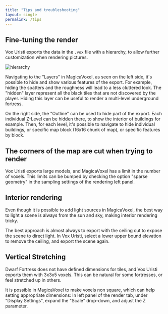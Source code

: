 ```yaml
---
title: "Tips and troubleshooting"
layout: single
permalink: /tips
---
```


## Fine-tuning the render

Vox Uristi exports the data in the `.vox` file with a hierarchy, to allow
further customization when rendering pictures.

![hierarchy](/vox-uristi/assets/tips/hierarchy.png)

Navigating to the "Layers" in MagicaVoxel, as seen on the left side, it's
possible to hide and show various features of the export. For example, hiding
the spatters and the roughness will lead to a less cluttered look. The "hidden"
layer represent all the black tiles that are not discovered by the player.
Hiding this layer can be useful to render a multi-level underground fortress.

On the right side, the "Outline" can be used to hide part of the export. Each
individual Z-Level can be hidden there, to show the interior of buildings for
example. Then, for each level, it's possible to navigate to hide individual
buildings, or specific map block (16x16 chunk of map), or specific features
by block.

## The corners of the map are cut when trying to render

Vox Uristi exports large models, and MagicaVoxel has a limit in the number of
voxels. This limits can be bumped by checking the option "sparse geometry" in
the sampling settings of the rendering left panel.

## Interior rendering

Even though it is possible to add light sources in MagicaVoxel, the best way to
light a scene is always from the sun and sky, making interior rendering tricky.

The best approach is almost always to export with the ceiling cut to expose the
scene to direct light. In Vox Uristi, select a lower upper bound elevation to
remove the ceiling, and export the scene again.

## Vertical Stretching

Dwarf Fortress does not have defined dimensions for tiles, and Vox Uristi
exports them with 3x3x5 voxels. This can be natural for some fortresses, or feel
stretched up in others.

It is possible in MagicaVoxel to make voxels non square, which can help setting
appropriate dimensions: In left panel of the render tab, under "Display
Settings", expand the "Scale" drop-down, and adjust the Z parameter.
